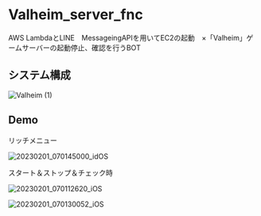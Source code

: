# Valheim_server_fnc

AWS LambdaとLINE　MessageingAPIを用いてEC2の起動　×「Valheim」ゲームサーバーの起動停止、確認を行うBOT

## システム構成

![Valheim (1)](https://user-images.githubusercontent.com/66721120/215976494-4f17cdf8-4a7e-477c-a9c0-020f2e090bdc.jpg)



## Demo

リッチメニュー

![20230201_070145000_idOS](https://user-images.githubusercontent.com/66721120/215974099-80646c5d-1381-4063-bcf9-b44bd7a19232.png)

スタート＆ストップ＆チェック時

![20230201_070112620_iOS](https://user-images.githubusercontent.com/66721120/215974185-1e0a55a0-c89f-4e37-971f-d6c72c5e6b6c.jpg)

![20230201_070130052_iOS](https://user-images.githubusercontent.com/66721120/215974202-dabc041f-c28e-4de3-996e-a7fa951d227e.jpg)
